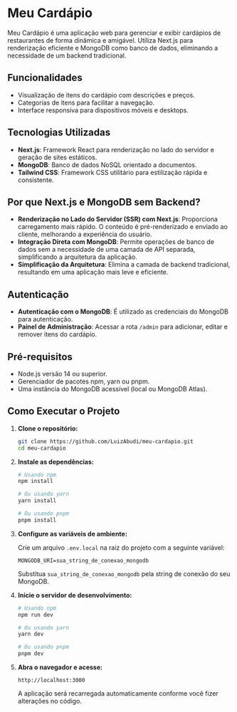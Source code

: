 # Meu Cardápio

Meu Cardápio é uma aplicação web para gerenciar e exibir cardápios de restaurantes de forma dinâmica e amigável. Utiliza Next.js para renderização eficiente e MongoDB como banco de dados, eliminando a necessidade de um backend tradicional.

## Funcionalidades

- Visualização de itens do cardápio com descrições e preços.
- Categorias de itens para facilitar a navegação.
- Interface responsiva para dispositivos móveis e desktops.

## Tecnologias Utilizadas

- **Next.js**: Framework React para renderização no lado do servidor e geração de sites estáticos.
- **MongoDB**: Banco de dados NoSQL orientado a documentos.
- **Tailwind CSS**: Framework CSS utilitário para estilização rápida e consistente.

## Por que Next.js e MongoDB sem Backend?

- **Renderização no Lado do Servidor (SSR) com Next.js**: Proporciona carregamento mais rápido. O conteúdo é pré-renderizado e enviado ao cliente, melhorando a experiência do usuário.
- **Integração Direta com MongoDB**: Permite operações de banco de dados sem a necessidade de uma camada de API separada, simplificando a arquitetura da aplicação.
- **Simplificação da Arquitetura**: Elimina a camada de backend tradicional, resultando em uma aplicação mais leve e eficiente.

## Autenticação
- **Autenticação com o MongoDB**: É utilizado as credenciais do MongoDB para autenticação.
- **Painel de Administração**: Acessar a rota `/admin` para adicionar, editar e remover itens do cardápio.

## Pré-requisitos

- Node.js versão 14 ou superior.
- Gerenciador de pacotes npm, yarn ou pnpm.
- Uma instância do MongoDB acessível (local ou MongoDB Atlas).

## Como Executar o Projeto

1. **Clone o repositório:**

   ```bash
   git clone https://github.com/LuizAbudi/meu-cardapio.git
   cd meu-cardapio
   ```

2. **Instale as dependências:**

   ```bash
   # Usando npm
   npm install

   # Ou usando yarn
   yarn install

   # Ou usando pnpm
   pnpm install
   ```

3. **Configure as variáveis de ambiente:**

   Crie um arquivo `.env.local` na raiz do projeto com a seguinte variável:

   ```env
   MONGODB_URI=sua_string_de_conexao_mongodb
   ```

   Substitua `sua_string_de_conexao_mongodb` pela string de conexão do seu MongoDB.

4. **Inicie o servidor de desenvolvimento:**

   ```bash
   # Usando npm
   npm run dev

   # Ou usando yarn
   yarn dev

   # Ou usando pnpm
   pnpm dev
   ```

5. **Abra o navegador e acesse:**

   ```
   http://localhost:3000
   ```

   A aplicação será recarregada automaticamente conforme você fizer alterações no código.
